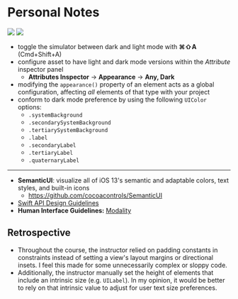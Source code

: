 # Personal Notes

[![](https://img.shields.io/badge/Xcode-12.3-3d8af0?logo=xcode)](#) [![](https://img.shields.io/badge/Swift-5.3-FA7343?logo=swift)](#)

- toggle the simulator between dark and light mode with **⌘⇧A** (Cmd+Shift+A)
- configure asset to have light and dark mode versions within the _Attribute_ inspector panel
  - **Attributes Inspector** → **Appearance** → **Any, Dark**
- modifying the `appearance()` property of an element acts as a global configuration, affecting _all_ elements of that type with your project
- conform to dark mode preference by using the following `UIColor` options:
  - `.systemBackground`
  - `.secondarySystemBackground`
  - `.tertiarySystemBackground`
  - `.label`
  - `.secondaryLabel`
  - `.tertiaryLabel`
  - `.quaternaryLabel`

---

- **SemanticUI**: visualize all of iOS 13's semantic and adaptable colors, text styles, and built-in icons
  - https://github.com/cocoacontrols/SemanticUI
- [Swift API Design Guidelines](https://swift.org/documentation/api-design-guidelines/)
- **Human Interface Guidelines:** [Modality](https://developer.apple.com/design/human-interface-guidelines/ios/app-architecture/modality/)

## Retrospective
- Throughout the course, the instructor relied on padding constants in constraints instead of setting a view's layout margins or directional insets. I feel this made for some unnecessarily complex or sloppy code.
- Additionally, the instructor manually set the height of elements that include an intrinsic size (e.g. `UILabel`). In my opinion, it would be better to rely on that intrinsic value to adjust for user text size preferences.
